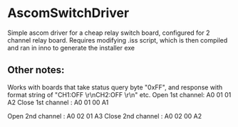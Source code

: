 # AscomSwitchDriver
Simple ascom driver for a cheap relay switch board,
configured for 2 channel relay board.
Requires modifying .iss script, which is then compiled and ran in inno to generate the installer exe


## Other notes:
Works with boards that take status query byte "0xFF", and response with format string of "CH1:OFF \r\nCH2:OFF \r\n" etc.
Open 1st channel: A0 01 01 A2
Close 1st channel : A0 01 00 A1

Open 2nd channel : A0 02 01 A3
Close 2nd channel : A0 02 00 A2
